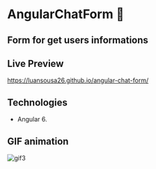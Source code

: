 # AngularChatForm :iphone:

## Form for get users informations

## Live Preview
https://luansousa26.github.io/angular-chat-form/

## Technologies
* Angular 6.
 
## GIF animation
![gif3](https://user-images.githubusercontent.com/33549496/47101989-ec90f500-d211-11e8-9034-fa8e1b154ef3.gif)
